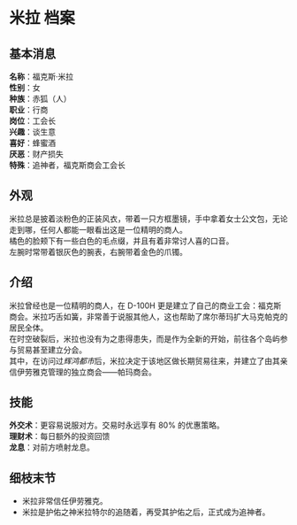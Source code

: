 # 米拉 档案

## 基本消息

**名称**：福克斯·米拉  
**性别**：女  
**种族**：赤狐（人）  
**职业**：行商  
**岗位**：工会长  
**兴趣**：谈生意  
**喜好**：蜂蜜酒  
**厌恶**：财产损失  
**特殊**：追神者，福克斯商会工会长

## 外观

米拉总是披着淡粉色的正装风衣，带着一只方框墨镜，手中拿着女士公文包，无论走到哪，任何人都能一眼看出这是一位精明的商人。  
橘色的脸颊下有一些白色的毛点缀，并且有着非常讨人喜的口音。  
左腕时常带着银灰色的腕表，右腕带着金色的爪镯。

## 介绍

米拉曾经也是一位精明的商人，在 D-100H 更是建立了自己的商业工会：福克斯商会。米拉巧舌如簧，非常善于说服其他人，这也帮助了席尔蒂玛扩大马克帕克的居民全体。  
在时空破裂后，米拉也没有为之患得患失，而是作为全新的开始，前往各个岛屿参与贸易甚至建立分会。  
其中，在访问过*辉鸿都市*后，米拉决定于该地区做长期贸易往来，并建立了由其亲信伊劳雅克管理的独立商会——帕玛商会。

## 技能

**外交术**：更容易说服对方。交易时永远享有 80% 的优惠策略。  
**理财术**：每日额外的投资回馈  
**龙息**：对前方喷射龙息。

## 细枝末节

-   米拉非常信任伊劳雅克。
-   米拉是护佑之神米拉特尔的追随着，再受其护佑之后，正式成为追神者。
